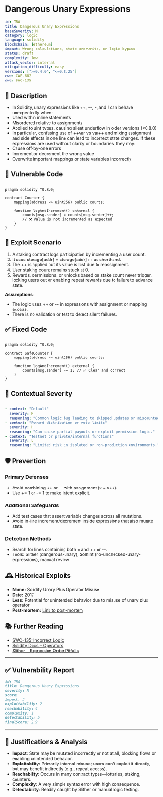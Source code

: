 # Dangerous Unary Expressions

```YAML
id: TBA
title: Dangerous Unary Expressions 
baseSeverity: M
category: logic
language: solidity
blockchain: [ethereum]
impact: Wrong calculations, state overwrite, or logic bypass
status: draft
complexity: low
attack_vector: internal
mitigation_difficulty: easy
versions: [">=0.4.0", "<=0.8.25"]
cwe: CWE-682
swc: SWC-135
```

## 📝 Description

- In Solidity, unary expressions like ++, --, -, and ! can behave unexpectedly when:
- Used within inline statements
- Misordered relative to assignments
- Applied to uint types, causing silent underflow in older versions (<0.8.0)
- In particular, confusing use of ++var vs var++ and mixing assignment and side effects in one line can lead to incorrect state changes. If these expressions are used without clarity or boundaries, they may:
- Cause off-by-one errors
- Increment or decrement the wrong value
- Overwrite important mappings or state variables incorrectly

## 🚨 Vulnerable Code

```solidity

pragma solidity ^0.8.0;

contract Counter {
    mapping(address => uint256) public counts;

    function logAndIncrement() external {
        counts[msg.sender] = counts[msg.sender]++;
        // ❌ Value is not incremented as expected
    }
}
```

## 🧪 Exploit Scenario

1. A staking contract logs participation by incrementing a user count.
2. It uses storage[addr] = storage[addr]++ as shorthand.
3. The ++ is applied but its value is lost due to reassignment.
4. User staking count remains stuck at 0.
5. Rewards, permissions, or unlocks based on stake count never trigger, locking users out or enabling repeat rewards due to failure to advance state.

**Assumptions:**

- The logic uses ++ or -- in expressions with assignment or mapping access.
- There is no validation or test to detect silent failures.

## ✅ Fixed Code

```solidity

pragma solidity ^0.8.0;

contract SafeCounter {
    mapping(address => uint256) public counts;

    function logAndIncrement() external {
        counts[msg.sender] += 1; // ✅ Clear and correct
    }
}
```

## 🧭 Contextual Severity

```yaml

- context: "Default"
  severity: M
  reasoning: "Common logic bug leading to skipped updates or miscounted state."
- context: "Reward distribution or vote limits"
  severity: H
  reasoning: "Can cause partial payouts or exploit permission logic."
- context: "Testnet or private/internal functions"
  severity: L
  reasoning: "Limited risk in isolated or non-production environments."
```

## 🛡️ Prevention

### Primary Defenses

- Avoid combining ++ or -- with assignment (x = x++).
- Use += 1 or -= 1 to make intent explicit.

### Additional Safeguards

- Add test cases that assert variable changes across all mutations.
- Avoid in-line increment/decrement inside expressions that also mutate state.

### Detection Methods

- Search for lines containing both = and ++ or --.
- Tools: Slither (dangerous-unary), Solhint (no-unchecked-unary-expressions), manual review

## 🕰️ Historical Exploits

- **Name:** Solidity Unary Plus Operator Misuse 
- **Date:** 2017 
- **Loss:** Potential for unintended behavior due to misuse of unary plus operator 
- **Post-mortem:** [Link to post-mortem](https://github.com/ethereum/solidity/issues/1760)
 
## 📚 Further Reading

- [SWC-135: Incorrect Logic](https://swcregistry.io/docs/SWC-135/) 
- [Solidity Docs – Operators](https://docs.soliditylang.org/en/latest/units-and-global-variables.html#operators)
- [Slither – Expression Order Pitfalls](https://github.com/crytic/slither/wiki/Detector-Documentation#post-increment-in-assignments) 

---

## ✅ Vulnerability Report

```markdown
id: TBA
title: Dangerous Unary Expressions 
severity: M
score:
impact: 3        
exploitability: 2 
reachability: 4   
complexity: 1    
detectability: 5 
finalScore: 2.9
```

---

## 📄 Justifications & Analysis

- **Impact**: State may be mutated incorrectly or not at all, blocking flows or enabling unintended behavior.
- **Exploitabilit**y: Primarily internal misuse; users can't exploit it directly, but may benefit indirectly (e.g., repeat access).
- **Reachability**: Occurs in many contract types—lotteries, staking, counters.
- **Complexity**: A very simple syntax error with high consequence.
- **Detectability**: Readily caught by Slither or manual logic testing.